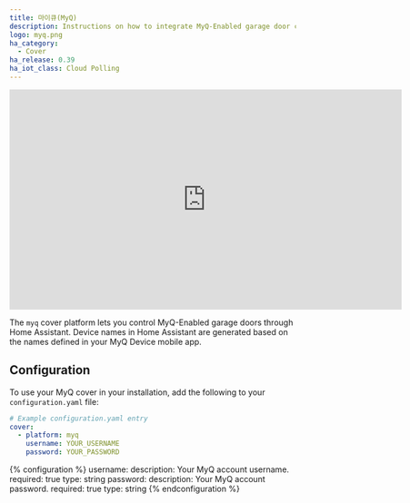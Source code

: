 ```yaml
---
title: 마이큐(MyQ)
description: Instructions on how to integrate MyQ-Enabled garage door covers into Home Assistant.
logo: myq.png
ha_category:
  - Cover
ha_release: 0.39
ha_iot_class: Cloud Polling
---
```


<iframe width="690" height="388" src="https://www.youtube.com/embed/XIsLOTE8amU" frameborder="0" allow="accelerometer; autoplay; encrypted-media; gyroscope; picture-in-picture" allowfullscreen></iframe>

The `myq` cover platform lets you control MyQ-Enabled garage doors through Home Assistant. Device names in Home Assistant are generated based on the names defined in your MyQ Device mobile app.

## Configuration

To use your MyQ cover in your installation, add the following to your `configuration.yaml` file:

```yaml
# Example configuration.yaml entry
cover:
  - platform: myq
    username: YOUR_USERNAME
    password: YOUR_PASSWORD
```

{% configuration %}
username:
  description: Your MyQ account username.
  required: true
  type: string
password:
  description: Your MyQ account password.
  required: true
  type: string
{% endconfiguration %}

